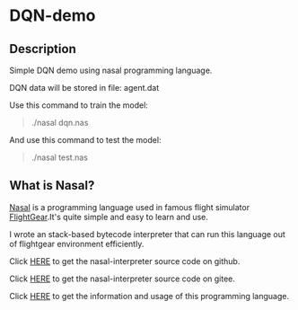 # DQN-demo

## Description

Simple DQN demo using nasal programming language.

DQN data will be stored in file: agent.dat

Use this command to train the model:

> ./nasal dqn.nas

And use this command to test the model:

> ./nasal test.nas

## What is Nasal?

[Nasal](http://wiki.flightgear.org/Nasal_scripting_language) is a programming language used in famous flight simulator [FlightGear](https://www.flightgear.org/).It's quite simple and easy to learn and use.

I wrote an stack-based bytecode interpreter that can run this language out of flightgear environment efficiently.

Click [HERE](https://github.com/ValKmjolnir/Nasal-Interpreter) to get the nasal-interpreter source code on github.

Click [HERE](https://gitee.com/valkmjolnir/Nasal-Interpreter) to get the nasal-interpreter source code on gitee.

Click [HERE](http://wiki.flightgear.org/Nasal_scripting_language) to get the information and usage of this programming language.
